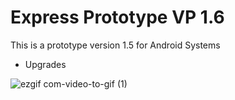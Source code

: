 # Express Prototype VP 1.6

This is a prototype version 1.5 for Android Systems

- Upgrades


![ezgif com-video-to-gif (1)](https://user-images.githubusercontent.com/49036494/97219488-26227080-17db-11eb-8b6a-734a9ec3b93f.gif)
